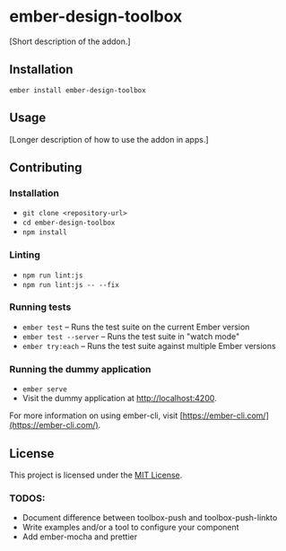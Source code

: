 ember-design-toolbox
==============================================================================

[Short description of the addon.]

Installation
------------------------------------------------------------------------------

```
ember install ember-design-toolbox
```


Usage
------------------------------------------------------------------------------

[Longer description of how to use the addon in apps.]


Contributing
------------------------------------------------------------------------------

### Installation

* `git clone <repository-url>`
* `cd ember-design-toolbox`
* `npm install`

### Linting

* `npm run lint:js`
* `npm run lint:js -- --fix`

### Running tests

* `ember test` – Runs the test suite on the current Ember version
* `ember test --server` – Runs the test suite in "watch mode"
* `ember try:each` – Runs the test suite against multiple Ember versions

### Running the dummy application

* `ember serve`
* Visit the dummy application at [http://localhost:4200](http://localhost:4200).

For more information on using ember-cli, visit [https://ember-cli.com/](https://ember-cli.com/).

License
------------------------------------------------------------------------------

This project is licensed under the [MIT License](LICENSE.md).


### TODOS:
* Document difference between toolbox-push and toolbox-push-linkto
* Write examples and/or a tool to configure your component
* Add ember-mocha and prettier